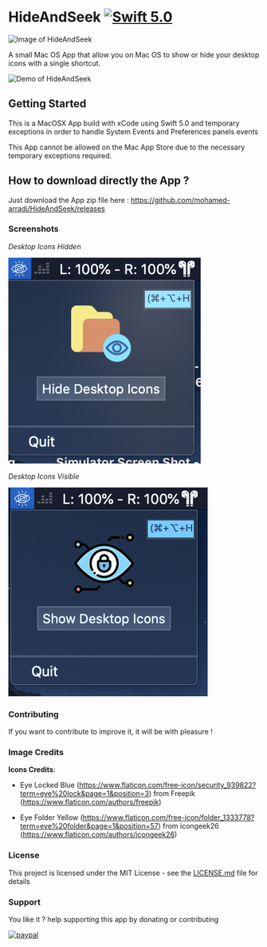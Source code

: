 # HideAndSeek [![Swift 5.0](https://img.shields.io/badge/Swift-5.0-orange.svg?style=flat)](https://swift.org/)

![Image of HideAndSeek](https://github.com/mohamed-arradi/HideAndSeek/blob/master/images/appIcon.png)

A small Mac OS App that allow you on Mac OS to show or hide your desktop icons with a single shortcut.

![Demo of HideAndSeek](https://github.com/mohamed-arradi/HideAndSeek/blob/master/images/demo.gif)

## Getting Started

This is a MacOSX App build with xCode using Swift 5.0 and temporary exceptions in order to handle System Events and Preferences panels events

This App cannot be allowed on the Mac App Store due to the necessary temporary exceptions required.

## How to download directly the App ?

Just download the App zip file here : https://github.com/mohamed-arradi/HideAndSeek/releases

### Screenshots

*Desktop Icons Hidden*

![Screenshot](images/HideAndSeekOff.png)

*Desktop Icons Visible*

![Screenshot](images/HideAndSeekOn.png)

### Contributing

If you want to contribute to improve it, it will be with pleasure !

### Image Credits

**Icons Credits**:

- Eye Locked Blue (https://www.flaticon.com/free-icon/security_939822?term=eye%20lock&page=1&position=3) from Freepik (https://www.flaticon.com/authors/freepik)

- Eye Folder Yellow (https://www.flaticon.com/free-icon/folder_1333778?term=eye%20folder&page=1&position=57) from icongeek26  (https://www.flaticon.com/authors/icongeek26)

### License

This project is licensed under the MIT License - see the [LICENSE.md](LICENSE.md) file for details

### Support

You like it ? help supporting this app by donating or contributing

[![paypal](https://www.paypalobjects.com/en_US/i/btn/btn_donateCC_LG.gif)](https://www.paypal.com/cgi-bin/webscr?cmd=_s-xclick&hosted_button_id=CK4Y594T6K5LL)

